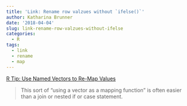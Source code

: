 ```yaml
---
title: 'Link: Rename row valzues without `ifelse()`'
author: Katharina Brunner
date: '2018-04-04'
slug: link-rename-row-valzues-without-ifelse
categories:
  - R
tags:
  - link
  - rename
  - map
---
```


[R Tip: Use Named Vectors to Re-Map Values](http://www.win-vector.com/blog/2018/03/r-tip-use-named-vectors-to-re-map-values/)

> This sort of “using a vector as a mapping function” is often easier than a join or nested if or case statement.